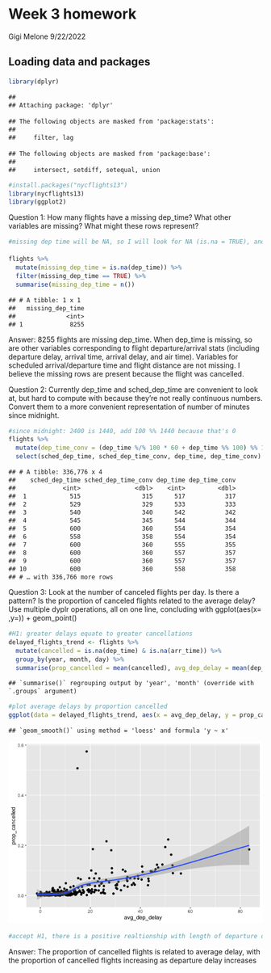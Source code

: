 Week 3 homework
================
Gigi Melone
9/22/2022

## Loading data and packages

``` r
library(dplyr)
```

    ## 
    ## Attaching package: 'dplyr'

    ## The following objects are masked from 'package:stats':
    ## 
    ##     filter, lag

    ## The following objects are masked from 'package:base':
    ## 
    ##     intersect, setdiff, setequal, union

``` r
#install.packages("nycflights13")
library(nycflights13)
library(ggplot2)
```

Question 1: How many flights have a missing dep\_time? What other
variables are missing? What might these rows represent?

``` r
#missing dep time will be NA, so I will look for NA (is.na = TRUE), and then use n() to find the number of missing departure times. 

flights %>% 
  mutate(missing_dep_time = is.na(dep_time)) %>% 
  filter(missing_dep_time == TRUE) %>% 
  summarise(missing_dep_time = n())
```

    ## # A tibble: 1 x 1
    ##   missing_dep_time
    ##              <int>
    ## 1             8255

Answer: 8255 flights are missing dep\_time. When dep\_time is missing,
so are other variables corresponding to flight departure/arrival stats
(including departure delay, arrival time, arrival delay, and air time).
Variables for scheduled arrival/departure time and flight distance are
not missing. I believe the missing rows are present because the flight
was cancelled.

Question 2: Currently dep\_time and sched\_dep\_time are convenient to
look at, but hard to compute with because they’re not really continuous
numbers. Convert them to a more convenient representation of number of
minutes since midnight.

``` r
#since midnight: 2400 is 1440, add 100 %% 1440 because that's 0 
flights %>% 
  mutate(dep_time_conv = (dep_time %/% 100 * 60 + dep_time %% 100) %% 1440, sched_dep_time_conv = (sched_dep_time %/% 100 * 60 + sched_dep_time %% 100) %% 1440) %>%
  select(sched_dep_time, sched_dep_time_conv, dep_time, dep_time_conv)
```

    ## # A tibble: 336,776 x 4
    ##    sched_dep_time sched_dep_time_conv dep_time dep_time_conv
    ##             <int>               <dbl>    <int>         <dbl>
    ##  1            515                 315      517           317
    ##  2            529                 329      533           333
    ##  3            540                 340      542           342
    ##  4            545                 345      544           344
    ##  5            600                 360      554           354
    ##  6            558                 358      554           354
    ##  7            600                 360      555           355
    ##  8            600                 360      557           357
    ##  9            600                 360      557           357
    ## 10            600                 360      558           358
    ## # … with 336,766 more rows

Question 3: Look at the number of canceled flights per day. Is there a
pattern? Is the proportion of canceled flights related to the average
delay? Use multiple dyplr operations, all on one line, concluding with
ggplot(aes(x= ,y=)) + geom\_point()

``` r
#H1: greater delays equate to greater cancellations 
delayed_flights_trend <- flights %>% 
  mutate(cancelled = is.na(dep_time) & is.na(arr_time)) %>% 
  group_by(year, month, day) %>% 
  summarise(prop_cancelled = mean(cancelled), avg_dep_delay = mean(dep_delay, na.rm = T), avg_arr_delay = mean(arr_delay, na.rm = T)) 
```

    ## `summarise()` regrouping output by 'year', 'month' (override with `.groups` argument)

``` r
#plot average delays by proportion cancelled
ggplot(data = delayed_flights_trend, aes(x = avg_dep_delay, y = prop_cancelled)) + geom_point() + geom_smooth()
```

    ## `geom_smooth()` using method = 'loess' and formula 'y ~ x'

![](homework_files/figure-gfm/unnamed-chunk-3-1.png)<!-- -->

``` r
#accept H1, there is a positive realtionship with length of departure delay and proportion of flights cancelled 
```

Answer: The proportion of cancelled flights is related to average delay,
with the proportion of cancelled flights increasing as departure delay
increases

